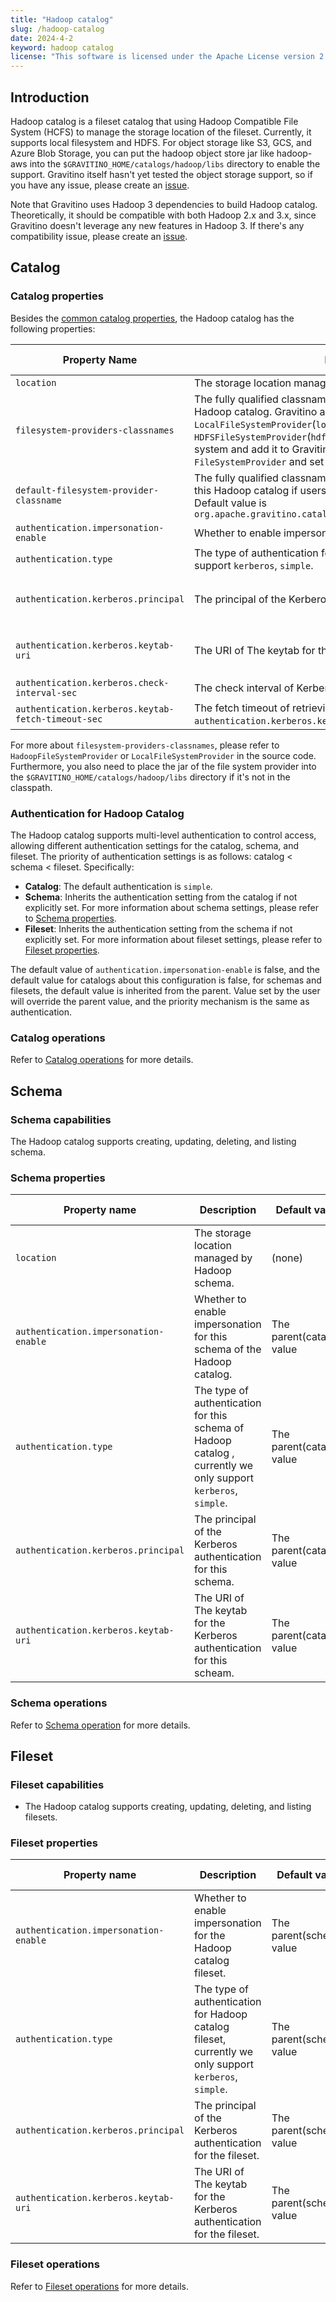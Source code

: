 ```yaml
---
title: "Hadoop catalog"
slug: /hadoop-catalog
date: 2024-4-2
keyword: hadoop catalog
license: "This software is licensed under the Apache License version 2."
---
```


## Introduction

Hadoop catalog is a fileset catalog that using Hadoop Compatible File System (HCFS) to manage
the storage location of the fileset. Currently, it supports local filesystem and HDFS. For
object storage like S3, GCS, and Azure Blob Storage, you can put the hadoop object store jar like
hadoop-aws into the `$GRAVITINO_HOME/catalogs/hadoop/libs` directory to enable the support.
Gravitino itself hasn't yet tested the object storage support, so if you have any issue,
please create an [issue](https://github.com/apache/gravitino/issues).

Note that Gravitino uses Hadoop 3 dependencies to build Hadoop catalog. Theoretically, it should be
compatible with both Hadoop 2.x and 3.x, since Gravitino doesn't leverage any new features in
Hadoop 3. If there's any compatibility issue, please create an [issue](https://github.com/apache/gravitino/issues).

## Catalog

### Catalog properties

Besides the [common catalog properties](./gravitino-server-config.md#gravitino-catalog-properties-configuration), the Hadoop catalog has the following properties:

| Property Name                                       | Description                                                                                                                                                                                                                                                                                                               | Default Value                                                    | Required                                                    | Since Version |
|-----------------------------------------------------|---------------------------------------------------------------------------------------------------------------------------------------------------------------------------------------------------------------------------------------------------------------------------------------------------------------------------|------------------------------------------------------------------|-------------------------------------------------------------|---------------|
| `location`                                          | The storage location managed by Hadoop catalog.                                                                                                                                                                                                                                                                           | (none)                                                           | No                                                          | 0.5.0         |
| `filesystem-providers-classnames`                   | The fully qualified classnames of filesystem providers for the Hadoop catalog. Gravitino already support built-in `LocalFileSystemProvider`(`local file`) and `HDFSFileSystemProvider`(`hdfs`). If you want to support more file system and add it to Gravitino, you can implement `FileSystemProvider` and set this value | (none)                                                           | No                                                          | 0.7.0         |
| `default-filesystem-provider-classname`             | The fully qualified classnames of default filesystem providers of this Hadoop catalog if users do not specify the scheme in the URI. Default value is `org.apache.gravitino.catalog.hadoop.fs.LocalFileSystemProvider`                                                                                                    | `org.apache.gravitino.catalog.hadoop.fs.LocalFileSystemProvider` | No                                                          | 0.7.0         |
| `authentication.impersonation-enable`               | Whether to enable impersonation for the Hadoop catalog.                                                                                                                                                                                                                                                                   | `false`                                                          | No                                                          | 0.5.1         |
| `authentication.type`                               | The type of authentication for Hadoop catalog, currently we only support `kerberos`, `simple`.                                                                                                                                                                                                                            | `simple`                                                         | No                                                          | 0.5.1         |
| `authentication.kerberos.principal`                 | The principal of the Kerberos authentication                                                                                                                                                                                                                                                                              | (none)                                                           | required if the value of `authentication.type` is Kerberos. | 0.5.1         |
| `authentication.kerberos.keytab-uri`                | The URI of The keytab for the Kerberos authentication.                                                                                                                                                                                                                                                                    | (none)                                                           | required if the value of `authentication.type` is Kerberos. | 0.5.1         |
| `authentication.kerberos.check-interval-sec`        | The check interval of Kerberos credential for Hadoop catalog.                                                                                                                                                                                                                                                             | 60                                                               | No                                                          | 0.5.1         |
| `authentication.kerberos.keytab-fetch-timeout-sec`  | The fetch timeout of retrieving Kerberos keytab from `authentication.kerberos.keytab-uri`.                                                                                                                                                                                                                                | 60                                                               | No                                                          | 0.5.1         |

For more about `filesystem-providers-classnames`, please refer to `HadoopFileSystemProvider` or `LocalFileSystemProvider` in the source code. Furthermore, you also need to place the jar of the file system provider into the `$GRAVITINO_HOME/catalogs/hadoop/libs` directory if it's not in the classpath.

### Authentication for Hadoop Catalog

The Hadoop catalog supports multi-level authentication to control access, allowing different authentication settings for the catalog, schema, and fileset. The priority of authentication settings is as follows: catalog < schema < fileset. Specifically:

- **Catalog**: The default authentication is `simple`.
- **Schema**: Inherits the authentication setting from the catalog if not explicitly set. For more information about schema settings, please refer to [Schema properties](#schema-properties).
- **Fileset**: Inherits the authentication setting from the schema if not explicitly set. For more information about fileset settings, please refer to [Fileset properties](#fileset-properties).

The default value of `authentication.impersonation-enable` is false, and the default value for catalogs about this configuration is false, for 
schemas and filesets, the default value is inherited from the parent. Value set by the user will override the parent value, and the priority mechanism is the same as authentication.

### Catalog operations

Refer to [Catalog operations](./manage-fileset-metadata-using-gravitino.md#catalog-operations) for more details.

## Schema

### Schema capabilities

The Hadoop catalog supports creating, updating, deleting, and listing schema.

### Schema properties

| Property name                         | Description                                                                                                    | Default value             | Required | Since Version    |
|---------------------------------------|----------------------------------------------------------------------------------------------------------------|---------------------------|----------|------------------|
| `location`                            | The storage location managed by Hadoop schema.                                                                 | (none)                    | No       | 0.5.0            |
| `authentication.impersonation-enable` | Whether to enable impersonation for this schema of the Hadoop catalog.                                         | The parent(catalog) value | No       | 0.6.0-incubating |
| `authentication.type`                 | The type of authentication for this schema of Hadoop catalog , currently we only support `kerberos`, `simple`. | The parent(catalog) value | No       | 0.6.0-incubating |
| `authentication.kerberos.principal`   | The principal of the Kerberos authentication for this schema.                                                  | The parent(catalog) value | No       | 0.6.0-incubating |
| `authentication.kerberos.keytab-uri`  | The URI of The keytab for the Kerberos authentication for this scheam.                                         | The parent(catalog) value | No       | 0.6.0-incubating |

### Schema operations

Refer to [Schema operation](./manage-fileset-metadata-using-gravitino.md#schema-operations) for more details.

## Fileset

### Fileset capabilities

- The Hadoop catalog supports creating, updating, deleting, and listing filesets.

### Fileset properties

| Property name                                      | Description                                                                                            | Default value            | Required | Since Version   |
|----------------------------------------------------|--------------------------------------------------------------------------------------------------------|--------------------------|----------|-----------------|
| `authentication.impersonation-enable`              | Whether to enable impersonation for the Hadoop catalog fileset.                                        | The parent(schema) value | No       | 0.6.0           |
| `authentication.type`                              | The type of authentication for Hadoop catalog fileset, currently we only support `kerberos`, `simple`. | The parent(schema) value | No       | 0.6.0           |
| `authentication.kerberos.principal`                | The principal of the Kerberos authentication for the fileset.                                          | The parent(schema) value | No       | 0.6.0           |
| `authentication.kerberos.keytab-uri`               | The URI of The keytab for the Kerberos authentication for the fileset.                                 | The parent(schema) value | No       | 0.6.0           |

### Fileset operations

Refer to [Fileset operations](./manage-fileset-metadata-using-gravitino.md#fileset-operations) for more details.
